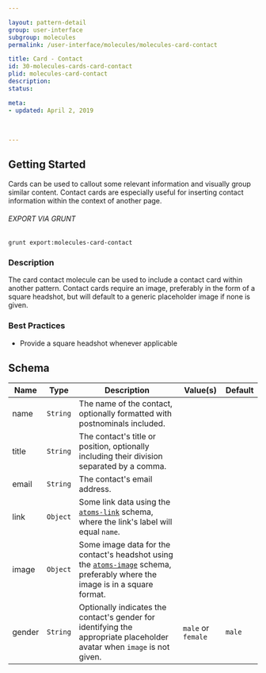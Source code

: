 ```yaml
---

layout: pattern-detail
group: user-interface
subgroup: molecules
permalink: /user-interface/molecules/molecules-card-contact

title: Card - Contact
id: 30-molecules-cards-card-contact
plid: molecules-card-contact
description: 
status: 

meta:
- updated: April 2, 2019
  
  
  
---
```



## Getting Started

Cards can be used to callout some relevant information and visually group similar content. Contact cards are especially useful for inserting contact information within the context of another page.

###### EXPORT VIA GRUNT

```
grunt export:molecules-card-contact
```


### Description

The card contact molecule can be used to include a contact card within another pattern. Contact cards require an image, preferably in the form of a square headshot, but will default to a generic placeholder image if none is given.


### Best Practices

- Provide a square headshot whenever applicable


## Schema

| Name    | Type      | Description                                                                                 | Value(s)  | Default   |
|---------|-----------|---------------------------------------------------------------------------------------------|-----------|-----------|
| name    | `String`  | The name of the contact, optionally formatted with postnominals included.                   |           |           |
| title   | `String`  | The contact's title or position, optionally including their division separated by a comma.  |           |           |
| email   | `String`  | The contact's email address.                                                                |           |           |
| link    | `Object`  | Some link data using the [`atoms-link`][atoms-link] schema, where the link's label will equal `name`. | |           |
| image   | `Object`  | Some image data for the contact's headshot using the [`atoms-image`][atoms-image] schema, preferably where the image is in a square format. |            |            |
| gender  | `String`  | Optionally indicates the contact's gender for identifying the appropriate placeholder avatar when `image` is not given.  | `male` or `female` | `male`    |

[atoms-link]: /patterns/20-atoms-globals-link/20-atoms-globals-link.html
[atoms-image]: /patterns/20-atoms-media-image/20-atoms-media-image.html
